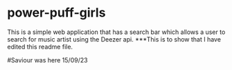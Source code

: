 # power-puff-girls

This is a simple web application that has a search bar which allows a user to search for music artist using the Deezer api.
\*\*\*This is to show that I have edited this readme file.


#Saviour was here 15/09/23 
